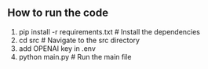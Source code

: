 ## How to run the code

1. pip install -r requirements.txt # Install the dependencies
2. cd src # Navigate to the src directory
3. add OPENAI key in .env
4. python main.py # Run the main file
